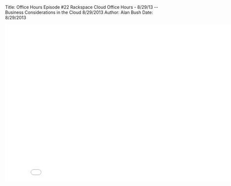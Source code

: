 Title: Office Hours Episode #22 Rackspace Cloud Office Hours - 8/29/13 -- Business Considerations in the Cloud 8/29/2013
Author: Alan Bush
Date: 8/29/2013

<div class="video-container"><iframe width="854" height="510" src="//www.youtube.com/embed/9AAU0lyBmO8" frameborder="0" allowfullscreen></iframe></div>
